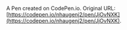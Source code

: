 # 

A Pen created on CodePen.io. Original URL: [https://codepen.io/nhaugenj2/pen/JjOvNXK](https://codepen.io/nhaugenj2/pen/JjOvNXK).


